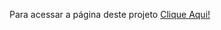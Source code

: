 Para acessar a página deste projeto [Clique Aqui!](https://lalunainsky.com/projeto-lista-de-tarefa/)
